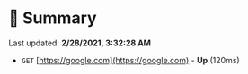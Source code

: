 # 📖 Summary
Last updated: **2/28/2021, 3:32:28 AM**

- `GET` [https://google.com](https://google.com) - **Up** (120ms)
